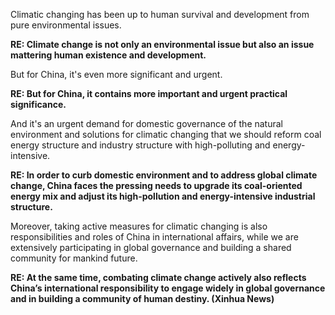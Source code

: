 Climatic changing has been up to human survival and development from pure environmental issues.

**RE: Climate change is not only an environmental issue but also an issue mattering human existence and development.**

But for China, it's even more significant and urgent.

**RE: But for China, it contains more important and urgent practical significance.**

And it's an urgent demand for domestic governance of the natural environment and solutions for climatic changing that we should reform coal energy structure and industry structure with high-polluting and energy-intensive.

**RE: In order to curb domestic environment and to address global climate change, China faces the pressing needs to upgrade its coal-oriented energy mix and adjust its high-pollution and energy-intensive industrial structure.**

Moreover, taking active measures for climatic changing is also responsibilities and roles of China in international affairs, while we are extensively participating in global governance and building a shared community for mankind future.

**RE: At the same time, combating climate change actively also reflects China’s international responsibility to engage widely in global governance and in building a community of human destiny. (Xinhua News)**